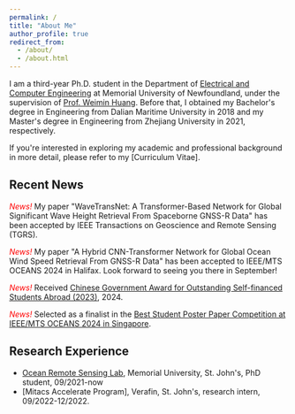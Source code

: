 ```yaml
---
permalink: /
title: "About Me"
author_profile: true
redirect_from: 
  - /about/
  - /about.html
---
```


I am a third-year Ph.D. student in the Department of [Electrical and Computer Engineering](https://www.mun.ca/engineering/ece/) at Memorial University of Newfoundland, under the supervision of [Prof. Weimin Huang](https://www.engr.mun.ca/~weimin/). Before that, I obtained my Bachelor's degree in Engineering from Dalian Maritime University in 2018 and my Master's degree in Engineering from Zhejiang University in 2021, respectively. 

If you're interested in exploring my academic and professional background in more detail, please refer to my [Curriculum Vitae].

## Recent News 

*<font color=red> News! </font>* My paper "WaveTransNet: A Transformer-Based Network for Global Significant Wave Height Retrieval From Spaceborne GNSS-R Data" has been accepted by IEEE Transactions on Geoscience and Remote Sensing (TGRS). 

*<font color=red> News! </font>* My paper "A Hybrid CNN-Transformer Network for Global Ocean Wind Speed Retrieval From GNSS-R Data" has been accepted to IEEE/MTS OCEANS 2024 in Halifax. Look forward to seeing you there in September! 

*<font color=red> News! </font>* Received [Chinese Government Award for Outstanding Self-financed Students Abroad (2023)](https://en.wikipedia.org/wiki/Chinese_government_award_for_outstanding_self-financed_students_abroad), 2024.  

*<font color=red> News! </font>* Selected as a finalist in the [Best Student Poster Paper Competition at IEEE/MTS OCEANS 2024 in Singapore](https://singapore24.oceansconference.org/student-poster-competition/).


## Research Experience

* [Ocean Remote Sensing Lab](https://www.mun.ca/engineering/ece/research/research-laboratories/radar-remote-sensing-laboratory-rrsl/), Memorial University, St. John's, PhD student, 09/2021-now
* [Mitacs Accelerate Program], Verafin, St. John's, research intern, 09/2022-12/2022.      

